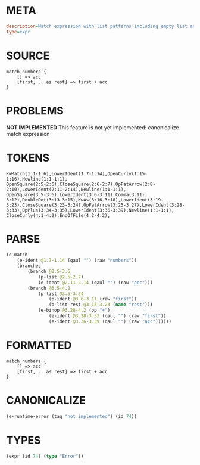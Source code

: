 # META
~~~ini
description=Match expression with list patterns including empty list and rest patterns
type=expr
~~~
# SOURCE
~~~roc
match numbers {
    [] => acc
    [first, .. as rest] => first + acc
}
~~~
# PROBLEMS
**NOT IMPLEMENTED**
This feature is not yet implemented: canonicalize match expression

# TOKENS
~~~zig
KwMatch(1:1-1:6),LowerIdent(1:7-1:14),OpenCurly(1:15-1:16),Newline(1:1-1:1),
OpenSquare(2:5-2:6),CloseSquare(2:6-2:7),OpFatArrow(2:8-2:10),LowerIdent(2:11-2:14),Newline(1:1-1:1),
OpenSquare(3:5-3:6),LowerIdent(3:6-3:11),Comma(3:11-3:12),DoubleDot(3:13-3:15),KwAs(3:16-3:18),LowerIdent(3:19-3:23),CloseSquare(3:23-3:24),OpFatArrow(3:25-3:27),LowerIdent(3:28-3:33),OpPlus(3:34-3:35),LowerIdent(3:36-3:39),Newline(1:1-1:1),
CloseCurly(4:1-4:2),EndOfFile(4:2-4:2),
~~~
# PARSE
~~~clojure
(e-match
	(e-ident @1.7-1.14 (qaul "") (raw "numbers"))
	(branches
		(branch @2.5-3.6
			(p-list @2.5-2.7)
			(e-ident @2.11-2.14 (qaul "") (raw "acc")))
		(branch @3.5-4.2
			(p-list @3.5-3.24
				(p-ident @3.6-3.11 (raw "first"))
				(p-list-rest @3.13-3.23 (name "rest")))
			(e-binop @3.28-4.2 (op "+")
				(e-ident @3.28-3.33 (qaul "") (raw "first"))
				(e-ident @3.36-3.39 (qaul "") (raw "acc"))))))
~~~
# FORMATTED
~~~roc
match numbers {
	[] => acc
	[first, .. as rest] => first + acc
}
~~~
# CANONICALIZE
~~~clojure
(e-runtime-error (tag "not_implemented") (id 74))
~~~
# TYPES
~~~clojure
(expr (id 74) (type "Error"))
~~~

